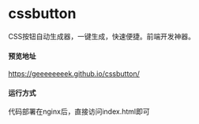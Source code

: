 # cssbutton
CSS按钮自动生成器，一键生成，快速便捷。前端开发神器。


#### 预览地址

https://geeeeeeeek.github.io/cssbutton/

#### 运行方式

代码部署在nginx后，直接访问index.html即可
